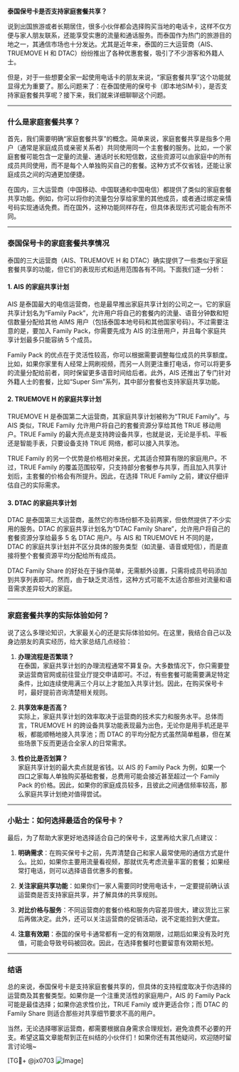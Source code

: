 **泰国保号卡是否支持家庭套餐共享？**

说到出国旅游或者长期居住，很多小伙伴都会选择购买当地的电话卡，这样不仅方便与家人朋友联系，还能享受实惠的流量和通话服务。而泰国作为热门的旅游目的地之一，其通信市场也十分发达。尤其是近年来，泰国的三大运营商（AIS、TRUEMOVE H 和 DTAC）纷纷推出了各种优惠套餐，吸引了不少游客和外籍人士。

但是，对于一些想要全家一起使用电话卡的朋友来说，“家庭套餐共享”这个功能就显得尤为重要了。那么问题来了：在泰国使用的保号卡（即本地SIM卡），是否支持家庭套餐共享呢？接下来，我们就来详细聊聊这个问题。

---

### **什么是家庭套餐共享？**

首先，我们需要明确“家庭套餐共享”的概念。简单来说，家庭套餐共享是指多个用户（通常是家庭成员或亲密关系者）共同使用同一个主套餐的服务。比如，一个家庭套餐可能包含一定量的流量、通话时长和短信数，这些资源可以由家庭中的所有成员共同使用，而不是每个人单独购买自己的套餐。这种方式不仅省钱，还能让家庭成员之间的沟通更加便捷。

在国内，三大运营商（中国移动、中国联通和中国电信）都提供了类似的家庭套餐共享功能。例如，你可以将你的流量包分享给家里的其他成员，或者通过绑定亲情号码实现通话免费。而在国外，这种功能同样存在，但具体表现形式可能会有所不同。

---

### **泰国保号卡的家庭套餐共享情况**

泰国的三大运营商（AIS、TRUEMOVE H 和 DTAC）确实提供了一些类似于家庭套餐共享的功能，但它们的表现形式和适用范围各有不同。下面我们逐一分析：

#### **1. AIS 的家庭共享计划**

AIS 是泰国最大的电信运营商，也是最早推出家庭共享计划的公司之一。它的家庭共享计划名为“Family Pack”，允许用户将自己的套餐内的流量、语音分钟数和短信数量分配给其他 AIMS 用户（包括泰国本地号码和其他国家号码）。不过需要注意的是，要加入 Family Pack，你需要先成为 AIS 的注册用户，并且每个家庭共享计划最多只能容纳 5 个成员。

Family Pack 的优点在于灵活性较高，你可以根据需要调整每位成员的共享额度。比如，如果你家里有人经常上网刷视频，而另一人则更注重打电话，你可以将更多的流量分配给前者，同时保留更多语音时间给后者。此外，AIS 还推出了专门针对外籍人士的套餐，比如“Super Sim”系列，其中部分套餐也支持家庭共享功能。

#### **2. TRUEMOVE H 的家庭共享计划**

TRUEMOVE H 是泰国第二大运营商，其家庭共享计划被称为“TRUE Family”。与 AIS 类似，TRUE Family 允许用户将自己的套餐资源分享给其他 TRUE 移动用户。TRUE Family 的最大亮点是支持跨设备共享，也就是说，无论是手机、平板还是智能手表，只要设备支持 TRUE 网络，都可以接入共享池。

TRUE Family 的另一个优势是价格相对亲民，尤其适合预算有限的家庭用户。不过，TRUE Family 的覆盖范围较窄，只支持部分套餐参与共享，而且加入共享计划后，主套餐的价格会有所提升。因此，在选择 TRUE Family 之前，建议仔细评估自己的实际需求。

#### **3. DTAC 的家庭共享计划**

DTAC 是泰国第三大运营商，虽然它的市场份额不及前两家，但依然提供了不少实用的服务。DTAC 的家庭共享计划名为“DTAC Family Share”，允许用户将自己的套餐资源分享给最多 5 名 DTAC 用户。与 AIS 和 TRUEMOVE H 不同的是，DTAC 的家庭共享计划并不区分具体的服务类型（如流量、语音或短信），而是直接将整个套餐资源平均分配给所有成员。

DTAC Family Share 的好处在于操作简单，无需额外设置，只需将成员号码添加到共享列表即可。然而，由于缺乏灵活性，这种方式可能不太适合那些对流量和语音需求差异较大的家庭。

---

### **家庭套餐共享的实际体验如何？**

说了这么多理论知识，大家最关心的还是实际体验如何。在这里，我结合自己以及身边朋友的真实经历，给大家总结几点经验：

1. **办理流程是否繁琐？**  
   在泰国，家庭共享计划的办理流程通常不算复杂。大多数情况下，你只需要登录运营商官网或前往营业厅提交申请即可。不过，有些套餐可能需要满足特定条件，比如连续使用满三个月以上才能加入共享计划。因此，在购买保号卡时，最好提前咨询清楚相关规则。

2. **共享效率是否高？**  
   实际上，家庭共享计划的效率取决于运营商的技术实力和服务水平。总体而言，TRUEMOVE H 的跨设备共享功能表现最为出色，无论你是用手机还是平板，都能顺畅地接入共享池；而 DTAC 的平均分配方式虽然简单粗暴，但在某些场景下反而更适合全家人的日常需求。

3. **性价比是否划算？**  
   家庭共享计划的最大卖点就是省钱。以 AIS 的 Family Pack 为例，如果一个四口之家每人单独购买基础套餐，总费用可能会接近甚至超过一个 Family Pack 的价格。因此，如果你的家庭成员较多，且彼此之间通信频率较高，那么家庭共享计划绝对值得尝试。

---

### **小贴士：如何选择最适合的保号卡？**

最后，为了帮助大家更好地选择适合自己的保号卡，这里再给大家几点建议：

1. **明确需求**：在购买保号卡之前，先弄清楚自己和家人最常使用的通信方式是什么。比如，如果你主要用流量看视频，那就优先考虑流量丰富的套餐；如果经常打电话，则可以选择语音优惠多的套餐。

2. **关注家庭共享功能**：如果你们一家人需要同时使用电话卡，一定要提前确认该运营商是否支持家庭共享，并了解具体的共享规则。

3. **对比价格与服务**：不同运营商的套餐价格和服务内容差异很大，建议货比三家后再做决定。此外，还可以关注运营商的促销活动，说不定能捡到大便宜。

4. **注意有效期**：泰国的保号卡通常都有一定的有效期限，过期后如果没有及时充值，可能会导致号码被回收。因此，在选择套餐时也要留意有效期长短。

---

### **结语**

总的来说，泰国保号卡是支持家庭套餐共享的，但具体的支持程度取决于你选择的运营商及其套餐类型。如果你是一个注重灵活性的家庭用户，AIS 的 Family Pack 可能是最佳选择；如果你追求性价比，TRUE Family 或许更适合你；而 DTAC 的 Family Share 则适合那些对共享细节要求不高的用户。

当然，无论选择哪家运营商，都需要根据自身需求合理规划，避免浪费不必要的开支。希望这篇文章能帮到正在纠结的小伙伴们！如果你还有其他疑问，欢迎随时留言讨论哦~

[TG💪+ @jx0703 ![Image](https://github.com/user-attachments/assets/dbca1d08-cadb-493c-b0ec-ad6f7a83f270)]
